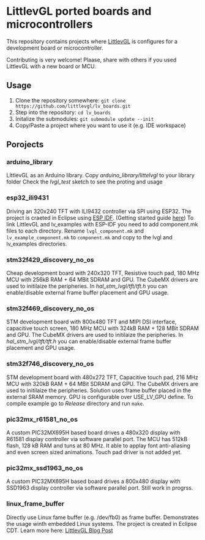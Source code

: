 # LittlevGL ported boards and microcontrollers

This repository contains projects where [LittlevGL](https://littlevgl.com) is configures for a development board or microcontroller. 

Contributing is very welcome! Plaase, share with others if you used LittlevGL with a new board or MCU.

## Usage
1. Clone the repository somewhere: `git clone https://github.com/littlevgl/lv_boards.git`
2. Step into the repository: `cd lv_boards`
3. Initalize the submodules: `git submodule update --init`
4. Copy/Paste a project where you want to use it (e.g. IDE workspace)

## Porojects

### arduino_library
LittlevGL as an Arduino library. 
Copy *arduino_library/littelvgl* to your library folder
Check the *lvgl_test* sketch to see the proting and usage

### esp32_ili9431
Driving an 320x240 TFT with ILI9432 controller via SPI using ESP32. The project is craeted in Eclipse using [ESP IDF](https://esp-idf.readthedocs.io/en/latest/). (Getting started guide [here](https://esp-idf.readthedocs.io/en/v1.0/eclipse-setup.html)) To link LittlevGL and lv_examples with ESP-IDF you need to add component.mk files to each directory. Rename `lvgl_component.mk` and `lv_example_component.mk` to `component.mk` and copy to the lvgl and lv_examples directories.  

### stm32f429_discovery_no_os
Cheap development board with 240x320 TFT, Resistive touch pad, 180 MHz MCU with 256kB RAM + 64 MBit SDRAM and GPU.
The CubeMX drivers are used to initilaize the peripheries. In *hal_stm_lvgl/tft/tft.h* you can enable/disable external frame buffer placement and GPU usage.

### stm32f469_discovery_no_os
STM development board with 800x480 TFT and MIPI DSI interface, capacitive touch screen, 180 MHz MCU with 324kB RAM + 128 MBit SDRAM and GPU.
The CubeMX drivers are used to initilaize the peripheries. In *hal_stm_lvgl/tft/tft.h* you can enable/disable external frame buffer placement and GPU usage.

### stm32f746_discovery_no_os
STM development board with 480x272 TFT, Capacitive touch pad, 216 MHz MCU with 320kB RAM + 64 MBit SDRAM and GPU.
The CubeMX drivers are used to initilaize the peripheries. Solution uses frame buffer placed in the external SRAM memory. GPU is configurable over USE_LV_GPU define.
To compile example go to *Release* directory and run `make`.

### pic32mx_r61581_no_os
A custom PIC32MX695H based board drives a 480x320 display with R61581 display controller via software parallel port.
The MCU has 512kB flash, 128 kB RAM and tuns at 80 MHz. It able to applay font anti-aliasing and even screen sized animations. 
Touch pad driver is not added yet.


### pic32mx_ssd1963_no_os
A custom PIC32MX695H based board drives a 800x480 display with SSD1963 display controller via software parallel port.
Still work in progrss.

### linux_frame_buffer
Directly use Linux fame buffer (e.g. /dev/fb0) as frame buffer. Demonstrates the usage winth embedded Linux systems. The project is created in Eclipse CDT. Learn more here: [LittlevGL Blog Post](https://littlevgl.com/blog/23/embedded-gui-using-linux-frame-buffer-device-with-littlevgl)

